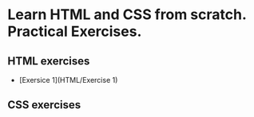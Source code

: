 # Learn HTML and CSS from scratch. Practical Exercises.

## HTML exercises

- [Exersice 1](HTML/Exercise 1)

## CSS exercises
